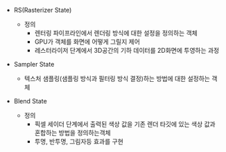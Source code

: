 - RS(Rasterizer State)
	- 정의
		- 렌터링 파이프라인에서 렌더링 방식에 대한 설정을 정의하는 객체
		- GPU가 객체를 화면에 어떻게 그릴지 제어
		- 레스터라이저 단계에서 3D공간의 기하 데이터를 2D화면에 투영하는 과정

- Sampler State
	- 텍스처 샘플링(샘플링 방식과 필터링 방식 결정)하는 방법에 대한 설정하는 객체

- Blend State
	- 정의
		- 픽셀 세이더 단계에서 출력된 색상 값을 기존 렌더 타깃에 있는 색상 값과 혼합하는 방법을 정의하는객체
		- 투명, 반투명, 그림자등 효과를 구현